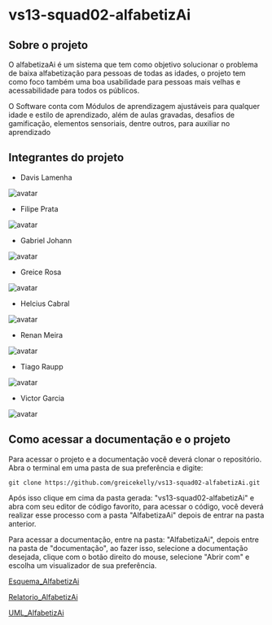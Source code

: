 # vs13-squad02-alfabetizAi

## Sobre o projeto

O alfabetizaAi é um sistema que tem como objetivo solucionar o problema de baixa alfabetização para pessoas de todas as idades, o projeto tem como foco também uma boa usabilidade para pessoas mais velhas e acessabilidade para todos os públicos.

O Software conta com Módulos de aprendizagem ajustáveis para qualquer idade e estilo de aprendizado, além de aulas gravadas, desafios de gamificação, elementos sensoriais, dentre outros, para auxiliar no aprendizado

## Integrantes do projeto

- Davis Lamenha

![avatar](https://github.com/davislamenha.png?size=150)

- Filipe Prata 

![avatar](https://github.com/FilipePrata.png?size=150)

- Gabriel Johann

![avatar](https://github.com/GabrielJohann.png?size=150)

- Greice Rosa

![avatar](https://github.com/Greicekelly.png?size=150)

- Helcius Cabral

![avatar](https://github.com/Helcius.png?size=150)

- Renan Meira

![avatar](https://github.com/RenanStMeira.png?size=150)

- Tiago Raupp

![avatar](https://github.com/tiraupp.png?size=150)

- Victor Garcia

![avatar](https://github.com/victorgarciadss.png?size=150)

## Como acessar a documentação e o projeto

Para acessar o projeto e a documentação você deverá clonar o repositório. Abra o terminal em uma pasta de sua preferência e digite:

```
git clone https://github.com/greicekelly/vs13-squad02-alfabetizAi.git
```

Após isso clique em cima da pasta gerada: "vs13-squad02-alfabetizAi"  e abra com seu editor de código favorito, para acessar o código, você deverá realizar esse processo com a pasta "AlfabetizaAi" depois de entrar na pasta anterior.

Para acessar a documentação, entre na pasta: "AlfabetizaAi", depois entre na pasta de "documentação", ao fazer isso, selecione a documentação desejada, clique com o botão direito do mouse, selecione "Abrir com" e escolha um visualizador de sua preferência.

[Esquema_AlfabetizAi](https://github.com/greicekelly/vs13-squad02-alfabetizAi/blob/main/AlfabetizaAi/documentacao/Esquema_AlfabetizAi.pdf)

[Relatorio_AlfabetizAi](https://github.com/greicekelly/vs13-squad02-alfabetizAi/blob/main/AlfabetizaAi/documentacao/Relatorio_AlfabetizAi.pdf)

[UML_AlfabetizAi](https://github.com/greicekelly/vs13-squad02-alfabetizAi/blob/main/AlfabetizaAi/documentacao/UML_AlfabetizAi.pdf)




